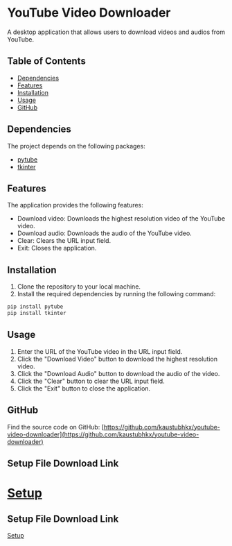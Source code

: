 # YouTube Video Downloader

A desktop application that allows users to download videos and audios from YouTube.

## Table of Contents

- [Dependencies](#dependencies)
- [Features](#features)
- [Installation](#installation)
- [Usage](#usage)
- [GitHub](#github)

## Dependencies

The project depends on the following packages:

- [pytube](https://github.com/pytube/pytube)
- [tkinter](https://docs.python.org/3/library/tkinter.html)

## Features

The application provides the following features:

- Download video: Downloads the highest resolution video of the YouTube video.
- Download audio: Downloads the audio of the YouTube video.
- Clear: Clears the URL input field.
- Exit: Closes the application.

## Installation

1. Clone the repository to your local machine.
2. Install the required dependencies by running the following command:


```bash
pip install pytube
pip install tkinter
```


## Usage

1. Enter the URL of the YouTube video in the URL input field.
2. Click the "Download Video" button to download the highest resolution video.
3. Click the "Download Audio" button to download the audio of the video.
4. Click the "Clear" button to clear the URL input field.
5. Click the "Exit" button to close the application.

## GitHub

Find the source code on GitHub: [https://github.com/kaustubhkx/youtube-video-downloader](https://github.com/kaustubhkx/youtube-video-downloader)

## Setup File Download Link

[Setup](https://drive.google.com/file/d/1iH2PY1kDAdUHzLlzAqvR6zhoABAhby5T/view?usp=share_link)
=======
## Setup File Download Link

<a href="https://drive.google.com/file/d/14qrgVXaktUqA-Q8wly00AGzN-mDY7atK/view?usp=sharing" target="_blank">Setup</a>
